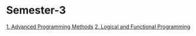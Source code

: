 # Semester-3
[1. Advanced Programming Methods](https://github.com/IoanaBotezatu01/-Advanced-Programming-Methods)
[2. Logical and Functional Programming]()
